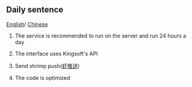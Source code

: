 ## Daily sentence

[English](README_EN.md)/ [Chinese](README.md)



1. The service is recommended to run on the server and run 24 hours a day



2. The interface uses Kingsoft's API



3. Send shrimp push([虾推送](https://xtuis.cn/))



4. The code is optimized
